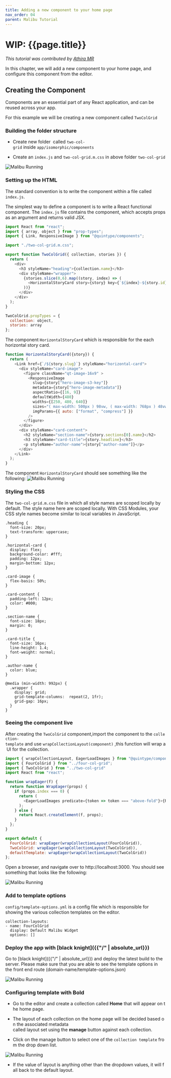 ```yaml
---
title: Adding a new component to your home page
nav_order: 04
parent: Malibu Tutorial
---
```


# WIP: {{page.title}}

*This tutorial was contributed by [Athira MR](https://twitter.com/AthiraMRaju)*

In this chapter, we will add a new component to your home page, and configure this component from the editor.

## Creating the Component

Components are an essential part of any React application, and can be reused across your app.

For this example we will be creating a new component called ```TwoColGrid```

### Building the folder structure

* Create new folder  called ```two-col-grid``` inside ```app/isomorphic/components``` 

* Create an ```index.js``` and ```two-col-grid.m.css``` in above folder ```two-col-grid```

![Malibu Running]({{"images/creating-folder.gif" | absolute_url}})

### Setting up the HTML

The standard convention is to write the component within a file called `index.js`.

The simplest way to define a component is to write a React functional component. The `index.js` file contains the component, which accepts props as an argument and returns valid JSX.

```javascript
import React from "react";
import { array, object } from "prop-types";
import { Link, ResponsiveImage } from "@quintype/components";

import "./two-col-grid.m.css";

export function TwoColGrid({ collection, stories }) {
  return (
    <div>
      <h3 styleName="heading">{collection.name}</h3>
      <div styleName="wrapper">
        {stories.slice(0,6).map((story, index) => (
          <HorizontalStoryCard story={story} key={`${index}-${story.id}`}/>
        ))}
      </div>
    </div>
  );
}

TwoColGrid.propTypes = {
  collection: object,
  stories: array
};
```

The component ```HorizontalStoryCard``` which is responsible for the each horizontal story card.
```javascript
function HorizontalStoryCard({story}) {
  return (
    <Link href={`/${story.slug}`} styleName="horizontal-card">
      <div styleName="card-image">
        <figure className="qt-image-16x9" >
          <ResponsiveImage
            slug={story["hero-image-s3-key"]}
            metadata={story["hero-image-metadata"]}
            aspectRatio={[16, 9]}
            defaultWidth={480}
            widths={[250, 480, 640]}
            sizes="( max-width: 500px ) 98vw, ( max-width: 768px ) 48vw, 23vw"
            imgParams={{ auto: ["format", "compress"] }}
          />
        </figure>
      </div>
      <div styleName="card-content">
        <h2 styleName="section-name">{story.sections[0].name}</h2>
        <h3 styleName="card-title">{story.headline}</h3>
        <p styleName="author-name">{story["author-name"]}</p>
      </div>
    </Link>
  );
}
```

The component ```HorizontalStoryCard``` should see something like the following:
![Malibu Running]({{"images/horizontal-story-card.png" | absolute_url}})

### Styling the CSS
The ```two-col-grid.m.css``` file in which all style names are scoped locally by default.
The style name here are scoped locally. With CSS Modules, your CSS style names become similar to local variables in JavaScript.

```
.heading {
  font-size: 20px;
  text-transform: uppercase;
}

.horizontal-card {
  display: flex;
  background-color: #fff;
  padding: 12px;
  margin-bottom: 12px;
}

.card-image {
  flex-basis: 50%;
}

.card-content {
  padding-left: 12px;
  color: #000;
}

.section-name {
  font-size: 18px;
  margin: 0;
}

.card-title {
  font-size: 16px;
  line-height: 1.4;
  font-weight: normal;
}

.author-name {
  color: blue;
}

@media (min-width: 992px) {
  .wrapper {
    display: grid;
    grid-template-columns:  repeat(2, 1fr);
    grid-gap: 16px;
  }
}
```

### Seeing the component live

After creating the ```TwoColGrid``` component,import the component to the ```collection-template``` and use ```wrapCollectionLayout(component)``` ,this function will wrap a UI for the collection.


```javascript
import { wrapCollectionLayout, EagerLoadImages } from "@quintype/components";
import { FourColGrid } from "../four-col-grid";
import { TwoColGrid } from "../two-col-grid"
import React from "react";

function wrapEager(f) {
  return function WrapEager(props) {
    if (props.index === 0) {
      return (
        <EagerLoadImages predicate={token => token === "above-fold"}>{React.createElement(f, props)}</EagerLoadImages>
      );
    } else {
      return React.createElement(f, props);
    }
  };
}

export default {
  FourColGrid: wrapEager(wrapCollectionLayout(FourColGrid)),
  TwoColGrid: wrapEager(wrapCollectionLayout(TwoColGrid)),
  defaultTemplate: wrapEager(wrapCollectionLayout(TwoColGrid))
};

```

Open a browser, and navigate over to http://localhost:3000. You should see something that looks like the following:

![Malibu Running]({{"images/two-col-grid.png" | absolute_url}})

### Add to template options
```config/template-options.yml``` is a config file which is responsible for showing the various collection templates on the editor.

```
collection-layouts:
- name: FourColGrid
  display: Default Malibu Widget
  options: []
```

### Deploy the app with [black knight]({{"/" | absolute_url}})

Go to [black knight]({{"/" | absolute_url}}) and deploy the latest build to the server. Please make sure that you are able to see the template options in the front end route (domain-name/template-options.json)

![Malibu Running]({{"images/template-options.gif" | absolute_url}})

### Configuring template with Bold

* Go to the editor and create a collection called **Home** that will appear on the home page.

* The layout of each collection on the home page will be decided based on the associated metadata
called layout set using the **manage** button against each collection.

* Click on the manage button to select one of the ```collection template``` from the drop down list.

![Malibu Running]({{"images/template-option-editor.gif" | absolute_url}})

* If the value of layout is anything other than the dropdown values, it will fall back to the default layout.
